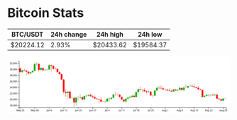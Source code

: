 # Bitcoin Stats

BTC/USDT|24h change|24h high|24h low|
|---|---|---|---|
|$20224.12|2.93%|$20433.62|$19584.37|

<img src="./chart.svg">
